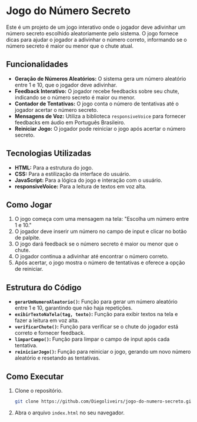 # Jogo do Número Secreto

Este é um projeto de um jogo interativo onde o jogador deve adivinhar um número secreto escolhido aleatoriamente pelo sistema. O jogo fornece dicas para ajudar o jogador a adivinhar o número correto, informando se o número secreto é maior ou menor que o chute atual.

## Funcionalidades

- **Geração de Números Aleatórios:** O sistema gera um número aleatório entre 1 e 10, que o jogador deve adivinhar.
- **Feedback Interativo:** O jogador recebe feedbacks sobre seu chute, indicando se o número secreto é maior ou menor.
- **Contador de Tentativas:** O jogo conta o número de tentativas até o jogador acertar o número secreto.
- **Mensagens de Voz:** Utiliza a biblioteca `responsiveVoice` para fornecer feedbacks em áudio em Português Brasileiro.
- **Reiniciar Jogo:** O jogador pode reiniciar o jogo após acertar o número secreto.

## Tecnologias Utilizadas

- **HTML:** Para a estrutura do jogo.
- **CSS:** Para a estilização da interface do usuário.
- **JavaScript:** Para a lógica do jogo e interação com o usuário.
- **responsiveVoice:** Para a leitura de textos em voz alta.

## Como Jogar

1. O jogo começa com uma mensagem na tela: "Escolha um número entre 1 e 10."
2. O jogador deve inserir um número no campo de input e clicar no botão de palpite.
3. O jogo dará feedback se o número secreto é maior ou menor que o chute.
4. O jogador continua a adivinhar até encontrar o número correto.
5. Após acertar, o jogo mostra o número de tentativas e oferece a opção de reiniciar.

## Estrutura do Código

- **`gerarUmNumeroAleatorio()`:** Função para gerar um número aleatório entre 1 e 10, garantindo que não haja repetições.
- **`exibirTextoNaTela(tag, texto)`:** Função para exibir textos na tela e fazer a leitura em voz alta.
- **`verificarChute()`:** Função para verificar se o chute do jogador está correto e fornecer feedback.
- **`limparCampo()`:** Função para limpar o campo de input após cada tentativa.
- **`reiniciarJogo()`:** Função para reiniciar o jogo, gerando um novo número aleatório e resetando as tentativas.

## Como Executar

1. Clone o repositório.
   ```sh
   git clone https://github.com/Diegoliveirs/jogo-do-numero-secreto.git
2. Abra o arquivo `index.html` no seu navegador.

